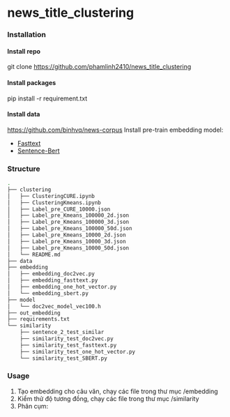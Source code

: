 # news_title_clustering

### Installation
#### Install repo
git clone https://github.com/phamlinh2410/news_title_clustering

#### Install packages
pip install -r requirement.txt

#### Install data 
https://github.com/binhvq/news-corpus
Install pre-train embedding model:
- [Fasttext](https://fasttext.cc/)
- [Sentence-Bert](https://www.sbert.net/)
### Structure
```bash
.
├── clustering
│   ├── ClusteringCURE.ipynb
│   ├── ClusteringKmeans.ipynb
│   ├── Label_pre_CURE_10000.json
│   ├── Label_pre_Kmeans_100000_2d.json
│   ├── Label_pre_Kmeans_100000_3d.json
│   ├── Label_pre_Kmeans_100000_50d.json
│   ├── Label_pre_Kmeans_10000_2d.json
│   ├── Label_pre_Kmeans_10000_3d.json
│   ├── Label_pre_Kmeans_10000_50d.json
│   └── README.md
├── data
├── embedding
│   ├── embedding_doc2vec.py
│   ├── embedding_fasttext.py
│   ├── embedding_one_hot_vector.py
│   └── embedding_sbert.py
├── model
│   └── doc2vec_model_vec100.h
├── out_embedding
├── requirements.txt
└── similarity
    ├── sentence_2_test_similar
    ├── similarity_test_doc2vec.py
    ├── similarity_test_fasttext.py
    ├── similarity_test_one_hot_vector.py
    └── similarity_test_SBERT.py

```

### Usage
1. Tạo embedding cho câu văn, chạy các file trong thư mục /embedding
2. Kiểm thử độ tương đồng, chạy các file trong thư mục /similarity
3. Phân cụm: 

